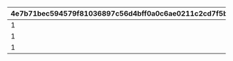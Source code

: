 |4e7b71bec594579f81036897c56d4bff0a0c6ae0211c2cd7f5b436e00004b705|77d30b25d8591f6e245625128b292cbb783852c002c6796b8735599530168c13|c2daec739eba58fc5ece9d05335c381fb613472d01d953ccf6c4278a31ada26e|c77a090940da7c9f90a83264437179ff407d8eaac43e153d0a2fe3bc1972b431|8b2fef2d61f07f7d375775803e0ed799c06a5ffc6ff0efd158d4a3f3d3066e5f|7fc54048743af37a71450ad90d2972ed422a83c861e194ac28552f87ede7e4a1|3908b83ba8aeb7ac623963549fc1d5ce19314bf28b220a529fccc0bf2eaea565|0ee74a8270384607ca0dbe5f11f6c106f536e34a2b11b7ca11f7ca08ad24c870|23340ebbe53a6177dc967ccf95f56658414fc5deb75ab0be3fcf4aef2733f3f2|f9633c2bf4bb39f5dee5d09e8096cef665ca6cccf2a6776a577d8a6ffe88beec|7c38c5c8c551fa93ac3bc313e88e6f69c42601ed3eeb4b366a06af06ed9a556f|6d15662b7870976d832077657efc93c7a02712d7b2a1e1f02dda3a4fc2e3376c|c2d720d4f771f7b3a6bef5f5e79246af3296f9ff93eb44a398e35ffe4c4c9203|a6b86349a481d3bd1a0f64879f0b2f0b82198b33ca4037012cea639238f8e456|
| --- | --- | --- | --- | --- | --- | --- | --- | --- | --- | --- | --- | --- | --- |
|1|1.1|0|70|501010081|101|5|1|1|31008005|37|0|1|0|
|1|1|5|0|501010082|102|5|2|0|31008005|0|600|2|0|
|1|1.1|0|0|501010083|103|5|1|0|31008005|0|0|3|0|